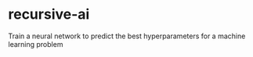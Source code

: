 # recursive-ai
Train a neural network to predict the best hyperparameters for a machine learning problem
